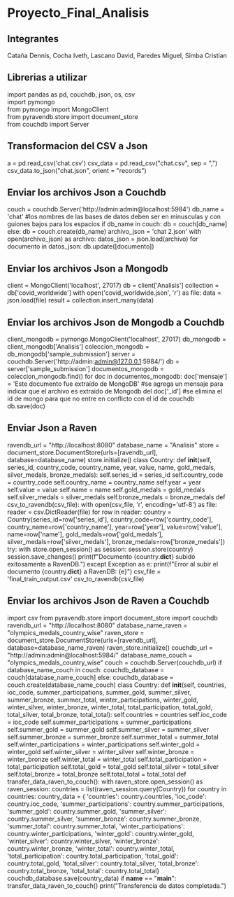 # Proyecto_Final_Analisis
## Integrantes
Cataña Dennis, Cocha Iveth, Lascano David, Paredes Miguel, Simba Cristian
## Librerias a utilizar
import pandas as pd, couchdb, json, os, csv<br>
import pymongo<br>
from pymongo import MongoClient<br>
from pyravendb.store import document_store<br>
from couchdb import Server<br>

## Transformacion del CSV a Json
a = pd.read_csv('chat.csv')
csv_data = pd.read_csv("chat.csv", sep = ",")
csv_data.to_json("chat.json", orient = "records")

## Enviar los archivos Json a Couchdb
couch = couchdb.Server('http://admin:admin@localhost:5984')
db_name = 'chat' #los nombres de las bases de datos deben ser en minusculas y con guiones bajos para los espacios
if db_name in couch:
    db = couch[db_name]
else:
    db = couch.create(db_name)
archivo_json = 'chat 2.json'
with open(archivo_json) as archivo:
    datos_json = json.load(archivo)
for documento in datos_json:
    db.update([documento])

## Enviar los archivos Json a Mongodb
client = MongoClient('localhost', 27017)
db = client['Analisis']
collection = db['covid_worldwide']
with open('covid_worldwide.json', 'r') as file:
    data = json.load(file)
result = collection.insert_many(data)

## Enviar los archivos Json de Mongodb a Couchdb
client_mongodb = pymongo.MongoClient('localhost', 27017)
db_mongodb = client_mongodb['Analisis']
coleccion_mongodb = db_mongodb['sample_submission']
server = couchdb.Server('http://admin:admin@127.0.0.1:5984/')
db = server['sample_submission']
documentos_mongodb = coleccion_mongodb.find()
for doc in documentos_mongodb:
    doc['mensaje'] = 'Este documento fue extraído de MongoDB' #se agrega un mensaje para indicar que el archivo es extraido de Mongodb
    del doc['_id'] #se elimina el id de mongo para que no entre en conflicto con el id de couchdb
    db.save(doc)

## Enviar Json a Raven
ravendb_url = "http://localhost:8080"
database_name = "Analisis"
store = document_store.DocumentStore(urls=[ravendb_url], database=database_name)
store.initialize()
class Country:
    def __init__(self, series_id, country_code, country_name, year, value, name, gold_medals, silver_medals, bronze_medals):
        self.series_id = series_id
        self.country_code = country_code
        self.country_name = country_name
        self.year = year
        self.value = value
        self.name = name
        self.gold_medals = gold_medals
        self.silver_medals = silver_medals
        self.bronze_medals = bronze_medals
def csv_to_ravendb(csv_file):
    with open(csv_file, 'r', encoding='utf-8') as file:
        reader = csv.DictReader(file)
        for row in reader:
            country = Country(series_id=row['series_id'], country_code=row['country_code'],
                              country_name=row['country_name'], year=row['year'], value=row['value'],
                              name=row['name'], gold_medals=row['gold_medals'], silver_medals=row['silver_medals'],
                              bronze_medals=row['bronze_medals'])
            try:
                with store.open_session() as session:
                    session.store(country)
                    session.save_changes()
                print(f"Documento {country.__dict__} subido exitosamente a RavenDB.")
            except Exception as e:
                print(f"Error al subir el documento {country.__dict__} a RavenDB: {e}")
csv_file = 'final_train_output.csv'
csv_to_ravendb(csv_file)

## Enviar los archivos Json de Raven a Couchdb
import csv
from pyravendb.store import document_store
import couchdb
ravendb_url = "http://localhost:8080"
database_name_raven = "olympics_medals_country_wise"
raven_store = document_store.DocumentStore(urls=[ravendb_url], database=database_name_raven)
raven_store.initialize()
couchdb_url = "http://admin:admin@localhost:5984/"
database_name_couch = "olympics_medals_country_wise"
couch = couchdb.Server(couchdb_url)
if database_name_couch in couch:
    couchdb_database = couch[database_name_couch]
else:
    couchdb_database = couch.create(database_name_couch)
class Country:
    def __init__(self, countries, ioc_code, summer_participations, summer_gold, summer_silver, summer_bronze, summer_total, winter_participations, winter_gold, winter_silver, winter_bronze, winter_total, total_participation, total_gold, total_silver, total_bronze, total_total):
        self.countries = countries
        self.ioc_code = ioc_code
        self.summer_participations = summer_participations
        self.summer_gold = summer_gold
        self.summer_silver = summer_silver
        self.summer_bronze = summer_bronze
        self.summer_total = summer_total
        self.winter_participations = winter_participations
        self.winter_gold = winter_gold
        self.winter_silver = winter_silver
        self.winter_bronze = winter_bronze
        self.winter_total = winter_total
        self.total_participation = total_participation
        self.total_gold = total_gold
        self.total_silver = total_silver
        self.total_bronze = total_bronze
        self.total_total = total_total
def transfer_data_raven_to_couch():
    with raven_store.open_session() as raven_session:
        countries = list(raven_session.query(Country))
        for country in countries:
            country_data = {
                'countries': country.countries,
                'ioc_code': country.ioc_code,
                'summer_participations': country.summer_participations,
                'summer_gold': country.summer_gold,
                'summer_silver': country.summer_silver,
                'summer_bronze': country.summer_bronze,
                'summer_total': country.summer_total,
                'winter_participations': country.winter_participations,
                'winter_gold': country.winter_gold,
                'winter_silver': country.winter_silver,
                'winter_bronze': country.winter_bronze,
                'winter_total': country.winter_total,
                'total_participation': country.total_participation,
                'total_gold': country.total_gold,
                'total_silver': country.total_silver,
                'total_bronze': country.total_bronze,
                'total_total': country.total_total}
            couchdb_database.save(country_data)
if __name__ == "__main__":
    transfer_data_raven_to_couch()
    print("Transferencia de datos completada.")
